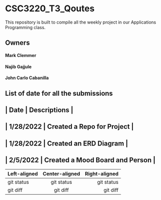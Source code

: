 # CSC3220_T3_Qoutes

This repository is built to compile all the weekly project in our Applications Programming class. 

## Owners

#### Mark Clemmer

#### Najib Gajjule

#### John Carlo Cabanilla

## List of date for all the submissions

| Date    	| Descriptions                                                       | 
----------------------------------------------------------------------------------
| 1/28/2022	| Created a Repo for Project                                         |
----------------------------------------------------------------------------------
| 1/28/2022	| Created an ERD Diagram                                             |
----------------------------------------------------------------------------------
| 2/5/2022	| Created a Mood Board and Person                                    |
----------------------------------------------------------------------------------

| Left-aligned | Center-aligned | Right-aligned |
| :---         |     :---:      |          ---: |
| git status   | git status     | git status    |
| git diff     | git diff       | git diff      |
